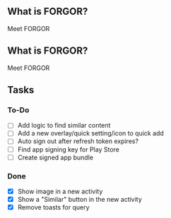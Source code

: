 ## What is FORGOR?
Meet FORGOR

## What is FORGOR?
Meet FORGOR

## Tasks

### To-Do
- [ ] Add logic to find similar content
- [ ] Add a new overlay/quick setting/icon to quick add
- [ ] Auto sign out after refresh token expires?
- [ ] Find app signing key for Play Store
- [ ] Create signed app bundle

### Done
- [x] Show image in a new activity
- [x] Show a "Similar" button in the new activity
- [x] Remove toasts for query